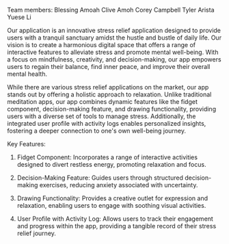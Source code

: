 Team members: 
Blessing Amoah
Clive Amoh
Corey Campbell
Tyler Arista
Yuese Li

Our application is an innovative stress relief application designed to provide users with a tranquil sanctuary amidst the hustle and bustle of daily life. Our vision is to create a harmonious digital space that offers a range of interactive features to alleviate stress and promote mental well-being. With a focus on mindfulness, creativity, and decision-making, our app empowers users to regain their balance, find inner peace, and improve their overall mental health.

While there are various stress relief applications on the market, our app stands out by offering a holistic approach to relaxation. Unlike traditional meditation apps, our app combines dynamic features like the fidget component, decision-making feature, and drawing functionality, providing users with a diverse set of tools to manage stress. Additionally, the integrated user profile with activity logs enables personalized insights, fostering a deeper connection to one's own well-being journey.

Key Features:

1. Fidget Component: Incorporates a range of interactive activities designed to divert restless energy, promoting relaxation and focus.

2. Decision-Making Feature: Guides users through structured decision-making exercises, reducing anxiety associated with uncertainty.

3. Drawing Functionality: Provides a creative outlet for expression and relaxation, enabling users to engage with soothing visual activities.

4. User Profile with Activity Log: Allows users to track their engagement and progress within the app, providing a tangible record of their stress relief journey.
